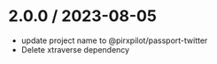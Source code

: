 
2.0.0 / 2023-08-05
==================

 * update project name to @pirxpilot/passport-twitter
 * Delete xtraverse dependency
